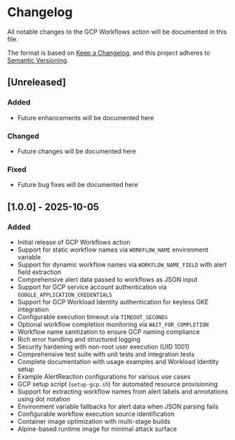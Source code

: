 # Changelog

All notable changes to the GCP Workflows action will be documented in this file.

The format is based on [Keep a Changelog](https://keepachangelog.com/en/1.0.0/),
and this project adheres to [Semantic Versioning](https://semver.org/spec/v2.0.0.html).

## [Unreleased]

### Added
- Future enhancements will be documented here

### Changed
- Future changes will be documented here

### Fixed
- Future bug fixes will be documented here

## [1.0.0] - 2025-10-05

### Added
- Initial release of GCP Workflows action
- Support for static workflow names via `WORKFLOW_NAME` environment variable
- Support for dynamic workflow names via `WORKFLOW_NAME_FIELD` with alert field extraction
- Comprehensive alert data passed to workflows as JSON input
- Support for GCP service account authentication via `GOOGLE_APPLICATION_CREDENTIALS`
- Support for GCP Workload Identity authentication for keyless GKE integration
- Configurable execution timeout via `TIMEOUT_SECONDS`
- Optional workflow completion monitoring via `WAIT_FOR_COMPLETION`
- Workflow name sanitization to ensure GCP naming compliance
- Rich error handling and structured logging
- Security hardening with non-root user execution (UID 1001)
- Comprehensive test suite with unit tests and integration tests
- Complete documentation with usage examples and Workload Identity setup
- Example AlertReaction configurations for various use cases
- GCP setup script (`setup-gcp.sh`) for automated resource provisioning
- Support for extracting workflow names from alert labels and annotations using dot notation
- Environment variable fallbacks for alert data when JSON parsing fails
- Configurable workflow execution source identification
- Container image optimization with multi-stage builds
- Alpine-based runtime image for minimal attack surface